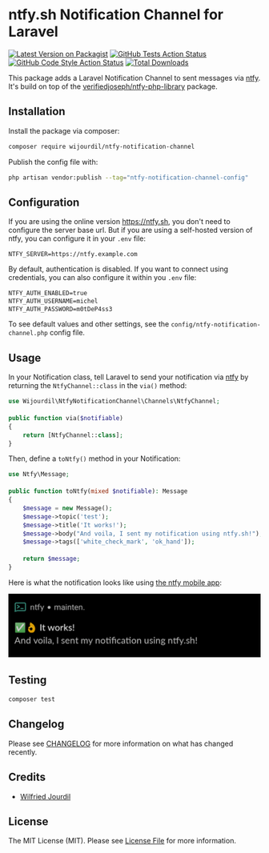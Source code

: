 # ntfy.sh Notification Channel for Laravel

[![Latest Version on Packagist](https://img.shields.io/packagist/v/wijourdil/ntfy-notification-channel.svg?style=flat-square)](https://packagist.org/packages/wijourdil/ntfy-notification-channel)
[![GitHub Tests Action Status](https://img.shields.io/github/workflow/status/wijourdil/ntfy-notification-channel/run-tests?label=tests)](https://github.com/wijourdil/ntfy-notification-channel/actions?query=workflow%3Arun-tests+branch%3Amain)
[![GitHub Code Style Action Status](https://img.shields.io/github/workflow/status/wijourdil/ntfy-notification-channel/Fix%20PHP%20code%20style%20issues?label=code%20style)](https://github.com/wijourdil/ntfy-notification-channel/actions?query=workflow%3A"Fix+PHP+code+style+issues"+branch%3Amain)
[![Total Downloads](https://img.shields.io/packagist/dt/wijourdil/ntfy-notification-channel.svg?style=flat-square)](https://packagist.org/packages/wijourdil/ntfy-notification-channel)

This package adds a Laravel Notification Channel to sent messages via [ntfy](https://ntfy.sh).
It's build on top of the [verifiedjoseph/ntfy-php-library](https://github.com/VerifiedJoseph/ntfy-php-library) package.

## Installation

Install the package via composer:

```bash
composer require wijourdil/ntfy-notification-channel
```

Publish the config file with:

```bash
php artisan vendor:publish --tag="ntfy-notification-channel-config"
```

## Configuration

If you are using the online version https://ntfy.sh, you don't need to configure the server base url.
But if you are using a self-hosted version of ntfy, you can configure it in your `.env` file:
```dotenv
NTFY_SERVER=https://ntfy.example.com
```

By default, authentication is disabled. If you want to connect using credentials, you can also configure it within you `.env` file:
```dotenv
NTFY_AUTH_ENABLED=true
NTFY_AUTH_USERNAME=michel
NTFY_AUTH_PASSWORD=m0tDeP4ss3
```

To see default values and other settings, see the `config/ntfy-notification-channel.php` config file.

## Usage

In your Notification class, tell Laravel to send your notification via [ntfy](https://ntfy.sh) 
by returning the `NtfyChannel::class` in the `via()` method:

```php
use Wijourdil\NtfyNotificationChannel\Channels\NtfyChannel;

public function via($notifiable)
{
    return [NtfyChannel::class];
}
```

Then, define a `toNtfy()` method in your Notification:

```php
use Ntfy\Message;

public function toNtfy(mixed $notifiable): Message
{
    $message = new Message();
    $message->topic('test');
    $message->title('It works!');
    $message->body("And voila, I sent my notification using ntfy.sh!");
    $message->tags(['white_check_mark', 'ok_hand']);

    return $message;
}
```

Here is what the notification looks like using [the ntfy mobile app](https://ntfy.sh/docs/subscribe/phone/):

![Notification example with ntfy app](notification.png)

## Testing

```bash
composer test
```

## Changelog

Please see [CHANGELOG](CHANGELOG.md) for more information on what has changed recently.

[//]: # (## Contributing)

[//]: # ()
[//]: # (Please see [CONTRIBUTING]&#40;CONTRIBUTING.md&#41; for details.)

[//]: # ()
[//]: # (## Security Vulnerabilities)

[//]: # ()
[//]: # (Please review [our security policy]&#40;../../security/policy&#41; on how to report security vulnerabilities.)

## Credits

- [Wilfried Jourdil](https://github.com/wijourdil)

[//]: # (- [All Contributors]&#40;../../contributors&#41;)

## License

The MIT License (MIT). Please see [License File](LICENSE.md) for more information.
